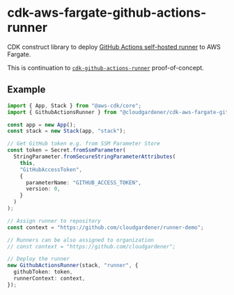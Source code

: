 # cdk-aws-fargate-github-actions-runner

CDK construct library to deploy [GitHub Actions self-hosted runner](https://docs.github.com/en/actions/hosting-your-own-runners/about-self-hosted-runners) to AWS Fargate.

This is continuation to [`cdk-github-actions-runner`](https://github.com/nikovirtala/cdk-github-actions-runner) proof-of-concept.

## Example

```ts
import { App, Stack } from "@aws-cdk/core";
import { GithubActionsRunner } from "@cloudgardener/cdk-aws-fargate-github-actions-runner";

const app = new App();
const stack = new Stack(app, "stack");

// Get GitHub token e.g. from SSM Parameter Store
const token = Secret.fromSsmParameter(
  StringParameter.fromSecureStringParameterAttributes(
    this,
    "GitHubAccessToken",
    {
      parameterName: "GITHUB_ACCESS_TOKEN",
      version: 0,
    }
  )
);

// Assign runner to repository
const context = "https://github.com/cloudgardener/runner-demo";

// Runners can be also assigned to organization
// const context = "https://github.com/cloudgardener";

// Deploy the runner
new GithubActionsRunner(stack, "runner", {
  githubToken: token,
  runnerContext: context,
});
```
